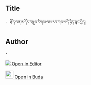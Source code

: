 ## Title
	- རྩོད་ལན་མདོར་བསྡུས་རིགས་ལམ་རབ་གསལ་དེ་ཉིད་སྣང་བྱེད།

## Author
	- 



[<img src="https://img.icons8.com/color/25/000000/edit-property.png"> Open in Editor](http://editor.openpecha.org/P010723)

[<img width="25" src="https://library.bdrc.io/icons/BUDA-small.svg"> Open in Buda](https://library.bdrc.io/show/bdr:IE0OPP010723)
